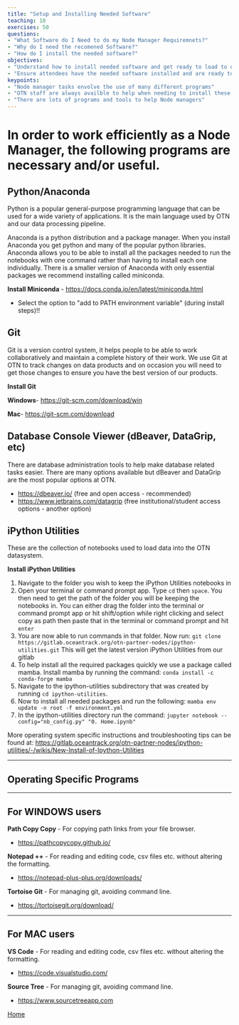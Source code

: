 ```yaml
---
title: "Setup and Installing Needed Software"
teaching: 10
exercises: 50
questions:
- "What Software do I Need to do my Node Manager Requiremnets?"
- "Why do I need the recomened Software?"
- "How do I install the needed software?"
objectives:
- "Understand how to install needed software and get ready to load to data"
- "Ensure attendees have the needed software installed and are ready to move on to using it"
keypoints:
- "Node manager tasks envolve the use of many different programs"
- "OTN staff are always availble to help when needing to install these programs or if you are having issues with them"
- "There are lots of programs and tools to help Node managers"
---
```


# In order to work efficiently as a Node Manager, the following programs are necessary and/or useful.


## Python/Anaconda

Python is a popular general-purpose programming language that can be used for a wide variety of applications. It is the main language used by OTN and our data processing pipeline.

Anaconda is a python distribution and a package manager. When you install Anaconda you get python and many of the popular python libraries. Anaconda allows you to be able to install all the packages needed to run the notebooks with one command rather than having to install each one individually. There is a smaller version of Anaconda with only essential packages we recommend installing called miniconda.

 **Install Miniconda** - https://docs.conda.io/en/latest/miniconda.html
  - Select the option to "add to PATH environment variable" (during install steps)!!


## Git

Git is a version control system, it helps people to be able to work collaboratively and maintain a complete history of their work. We use Git at OTN to track changes on data products and on occasion you will need to get those changes to ensure you have the best version of our products.

**Install Git** 

**Windows**- https://git-scm.com/download/win

**Mac**- https://git-scm.com/download


## Database Console Viewer (dBeaver, DataGrip, etc)

There are database administration tools to help make database related tasks easier. There are many options available but dBeaver and DataGrip are the most popular options at OTN. 
<br>
* https://dbeaver.io/ (free and open access - recommended)
* https://www.jetbrains.com/datagrip (free institutional/student access options - another option)

## iPython Utilities 
These are the collection of notebooks used to load data into the OTN datasystem.

**Install iPython Utilities** 

1. Navigate to the folder you wish to keep the iPython Utilities notebooks in
2. Open your terminal or command prompt app. Type `cd` then `space`. You then need to get the path of the folder you will be keeping the notebooks in. You can either drag the folder into the terminal or command prompt app or hit shift/option while right clicking and select copy as path then paste that in the terminal or command prompt and hit `enter`
3. You are now able to run commands in that folder. Now run: 
`git clone https://gitlab.oceantrack.org/otn-partner-nodes/ipython-utilities.git`
This will get the latest version iPython Utilities from our gitlab
4. To help install all the required packages quickly we use a package called mamba. Install mamba by running the command: `conda install -c conda-forge mamba`
6. Navigate to the ipython-utilities subdirectory that was created by running `cd ipython-utilities`.
7. Now to install all needed packages and run the following: `mamba env update -n root -f environment.yml`
8. In the ipython-utilities directory run the command: `jupyter notebook --config="nb_config.py" "0. Home.ipynb"`

More operating system specific instructions and troubleshooting tips can be found at: https://gitlab.oceantrack.org/otn-partner-nodes/ipython-utilities/-/wikis/New-Install-of-Ipython-Utilities

---

## Operating Specific Programs
___

## For WINDOWS users

**Path Copy Copy** - For copying path links from your file browser.
* https://pathcopycopy.github.io/

**Notepad ++** - For reading and editing code, csv files etc. without altering the formatting.
* https://notepad-plus-plus.org/downloads/

**Tortoise Git** - For managing git, avoiding command line.
* https://tortoisegit.org/download/
---

## For MAC users

**VS Code** - For reading and editing code, csv files etc. without altering the formatting.
* https://code.visualstudio.com/

**Source Tree** - For managing git, avoiding command line.
* https://www.sourcetreeapp.com

[Home](https://gitlab.oceantrack.org/otn-partner-nodes/ipython-utilities/wikis/home)
